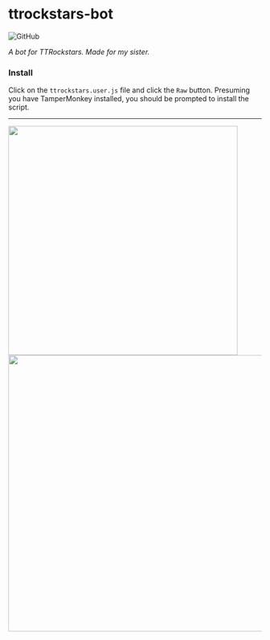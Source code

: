 # ttrockstars-bot

![GitHub](https://img.shields.io/github/license/jibstack64/ttrockstars-bot)

*A bot for TTRockstars. Made for my sister.*

### Install
Click on the `ttrockstars.user.js` file and click the `Raw` button. Presuming you have TamperMonkey installed, you should be prompted to install the script.

---

<img src="https://user-images.githubusercontent.com/107510599/215262791-e138153d-0e51-49a1-bbc0-3a8284ee07d7.png" width="456px"> <img src="https://user-images.githubusercontent.com/107510599/215262789-d3f6949a-5591-4e93-a8ea-07dc46c001d9.png" width="550px">
